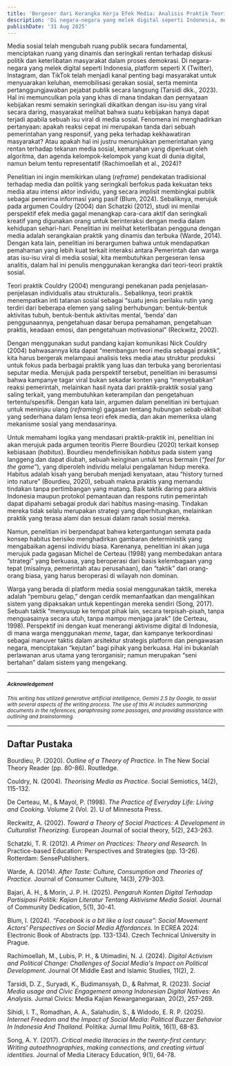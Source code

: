 ```yaml
---
title: 'Bergeser dari Kerangka Kerja Efek Media: Analisis Praktik Teori terhadap Interaksi Digital antara Pemerintah dan Netizen di Indonesia'
description: 'Di negara-negara yang melek digital seperti Indonesia, media sosial telah menjadi kanal penting bagi masyarakat untuk menyampaikan aspirasi dan berdemokrasi. Hal ini memunculkan pola yang khas di mana tindakan dan pernyataan kebijakan resmi seringkali dikaitkan dengan isu-isu yang viral secara daring, hingga masyarakat melihat bahwa suatu kebijakan hanya dapat terjadi apabila sebuah isu viral di media sosial. Fenomena ini menghadirkan pertanyaan: Apakah reaksi cepat ini merupakan tanda dari sebuah pemerintahan yang responsif, yang peka terhadap kekhawatiran masyarakat? Atau apakah hal ini justru menunjukkan pemerintahan yang rentan terhadap tekanan media sosial, kemarahan yang diperkuat oleh algoritma, dan agenda kelompok-kelompok yang kuat di dunia digital, namun belum tentu representatif?'
publishDate: '31 Aug 2025'
---
```


Media sosial telah mengubah ruang publik secara fundamental, menciptakan ruang yang dinamis dan seringkali rentan terhadap diskusi politik dan keterlibatan masyarakat dalam proses demokrasi. Di negara-negara yang melek digital seperti Indonesia, platform seperti X (Twitter), Instagram, dan TikTok telah menjadi kanal penting bagi masyarakat untuk menyuarakan keluhan, memobilisasi gerakan sosial, serta meminta pertanggungjawaban pejabat publik secara langsung (Tarsidi dkk., 2023). Hal ini memunculkan pola yang khas di mana tindakan dan pernyataan kebijakan resmi semakin seringkali dikaitkan dengan isu-isu yang viral secara daring, masyarakat melihat bahwa suatu kebijakan hanya dapat terjadi apabila sebuah isu viral di media sosial. Fenomena ini menghadirkan pertanyaan: apakah reaksi cepat ini merupakan tanda dari sebuah pemerintahan yang responsif, yang peka terhadap kekhawatiran masyarakat? Atau apakah hal ini justru menunjukkan pemerintahan yang rentan terhadap tekanan media sosial, kemarahan yang diperkuat oleh algoritma, dan agenda kelompok-kelompok yang kuat di dunia digital, namun belum tentu representatif (Rachimoellah et al., 2024)?

Penelitian ini ingin memikirkan ulang (*reframe*) pendekatan tradisional terhadap media dan politik yang seringkali berfokus pada kekuatan teks media atau intensi aktor individu, yang secara implisit membingkai publik sebagai penerima informasi yang pasif (Blum, 2024). Sebaliknya, merujuk pada argumen Couldry (2004) dan Schatzki (2012), studi ini menilai perspektif efek media gagal menangkap cara-cara aktif dan seringkali kreatif yang digunakan orang untuk berinteraksi dengan media dalam kehidupan sehari-hari. Penelitian ini melihat keterlibatan pengguna dengan media adalah serangkaian praktik yang dinamis dan terbuka (Warde, 2014). Dengan kata lain, penelitian ini berargumen bahwa untuk mendapatkan pemahaman yang lebih kuat terkait interaksi antara Pemerintah dan warga atas isu-isu viral di media sosial, kita membutuhkan pergeseran lensa analitis, dalam hal ini penulis menggunakan kerangka dari teori-teori praktik sosial.

Teori praktik Couldry (2004) mengurangi penekanan pada penjelasan-penjelasan individualis atau strukturalis.. Sebaliknya, teori praktik menempatkan inti tatanan sosial sebagai “suatu jenis perilaku rutin yang terdiri dari beberapa elemen yang saling berhubungan: bentuk-bentuk aktivitas tubuh, bentuk-bentuk aktivitas mental, ‘benda’ dan penggunaannya, pengetahuan dasar berupa pemahaman, pengetahuan praktis, keadaan emosi, dan pengetahuan motivasional” (Reckwitz, 2002).

Dengan menggunakan sudut pandang  kajian komunikasi Nick Couldry (2004) bahwasannya kita dapat “membangun teori media sebagai praktik”, kita harus bergerak melampaui analisis teks media atau struktur produksi untuk fokus pada berbagai praktik yang luas dan terbuka yang berorientasi seputar media. Merujuk pada perspektif tersebut, penelitian ini berasumsi bahwa kampanye tagar viral bukan sekadar konten yang “menyebabkan” reaksi pemerintah, melainkan hasil nyata dari praktik-praktik sosial yang saling terkait, yang membutuhkan keterampilan dan pengetahuan tertentu/spesifik. Dengan kata lain, argumen dalam penelitian ini bertujuan untuk meninjau ulang (*reframing*) gagasan tentang hubungan sebab-akibat yang sederhana dalam lensa teori efek media, dan akan  memeriksa ulang mekanisme sosial yang mendasarinya.

Untuk memahami logika yang mendasari praktik-praktik ini, penelitian ini akan merujuk pada argumen teoritis Pierre Bourdieu (2020) terkait konsep kebiasaan (*habitus*). Bourdieu mendefinisikan *habitus* pada sistem yang langgeng dan dapat diubah, sebuah keinginan untuk terus bermain (*“feel for the game”*), yang diperoleh individu melalui pengalaman hidup mereka. Habitus adalah kisah yang berubah menjadi kenyataan, atau “history turned into nature” (Bourdieu, 2020), sebuah makna praktis yang memandu tindakan tanpa pertimbangan yang matang. Baik taktik daring para aktivis Indonesia maupun protokol pemantauan dan respons rutin pemerintah dapat dipahami sebagai produk dari habitus masing-masing. Tindakan mereka tidak selalu merupakan strategi yang diperhitungkan, melainkan praktik yang terasa alami dan sesuai dalam ranah sosial mereka.

Namun, penelitian ini berpendapat bahwa ketergantungan semata pada konsep habitus berisiko menghadirkan gambaran deterministik yang mengabaikan agensi individu biasa. Karenanya, penelitian ini akan juga merujuk pada gagasan Michel de Certeau (1998) yang membedakan antara ”strategi” yang berkuasa, yang beroperasi dari basis kelembagaan yang tepat (misalnya, pemerintah atau perusahaan), dan “taktik” dari orang-orang biasa, yang harus beroperasi di wilayah non dominan.

Warga yang berada di platform media sosial menggunakan taktik, mereka adalah “pemburu gelap,” dengan cerdik memanfaatkan dan mengalihkan sistem yang dipaksakan untuk kepentingan mereka sendiri (Song, 2017). Sebuah taktik “menyusup ke tempat pihak lain, secara terpisah-pisah, tanpa menguasainya secara utuh, tanpa mampu menjaga jarak” (de Certeau, 1998). Perspektif ini dengan kuat menerangi aktivisme digital di Indonesia, di mana warga menggunakan *meme*, tagar, dan kampanye terkoordinasi sebagai manuver taktis dalam arsitektur strategis platform dan pengawasan negara, menciptakan “kejutan” bagi pihak yang berkuasa. Hal ini bukanlah perlawanan arus utama yang terorganisir; namun merupakan “seni bertahan” dalam sistem yang mengekang.

---

#### <small>*Acknowledgement*</small>

<small>*This writing has utilized generative artificial intelligence, Gemini 2.5 by Google, to assist with several aspects of the writing process. The use of this AI includes summarizing documents in the references, paraphrasing some passages, and providing assistance with outlining and brainstorming.*</small>

---

## Daftar Pustaka

Bourdieu, P. (2020). *Outline of a Theory of Practice.* In The New Social Theory Reader (pp. 80-86). Routledge.

Couldry, N. (2004). *Theorising Media as Practice*. Social Semiotics, 14(2), 115-132.

De Certeau, M., & Mayol, P. (1998). *The Practice of Everyday Life: Living and Cooking.* Volume 2 (Vol. 2). U of Minnesota Press.

Reckwitz, A. (2002). *Toward a Theory of Social Practices: A Development in Culturalist Theorizing.* European Journal of social theory, 5(2), 243-263.

Schatzki, T. R. (2012). *A Primer on Practices: Theory and Research.* In Practice-based Education: Perspectives and Strategies (pp. 13-26). Rotterdam: SensePublishers.

Warde, A. (2014). *After Taste: Culture, Consumption and Theories of Practice.* Journal of Consumer Culture, 14(3), 279-303.

Bajari, A. H., & Morin, J. P. H. (2025). *Pengaruh Konten Digital Terhadap Partisipasi Politik: Kajian Literatur Tentang Aktivisme Media Sosial.* Journal of Community Dedication, 5(1), 30-41.

Blum, I. (2024). *“Facebook is a bit like a lost cause”: Social Movement Actors’ Perspectives on Social Media Affordances.* In ECREA 2024: Electronic Book of Abstracts (pp. 133-134). Czech Technical University in Prague.

Rachimoellah, M., Lubis, P. H., & Utimadini, N. J. (2024). *Digital Activism and Political Change: Challenges of Social Media's Impact on Political Development.* Journal Of Middle East and Islamic Studies, 11(2), 2\.

Tarsidi, D. Z., Suryadi, K., Budimansyah, D., & Rahmat, R. (2023). *Social Media usage and Civic Engagement among Indonesian Digital Natives: An Analysis.* Jurnal Civics: Media Kajian Kewarganegaraan, 20(2), 257-269.

Sihidi, I. T., Romadhan, A. A., Salahudin, S., & Widodo, E. R. P. (2025). *Internet Freedom and the Impact of Social Media: Political Buzzer Behavior In Indonesia And Thailand.* Politika: Jurnal Ilmu Politik, 16(1), 68-83.

Song, A. Y. (2017). *Critical media literacies in the twenty-first century: Writing autoethnographies, making connections, and creating virtual identities.* Journal of Media Literacy Education, 9(1), 64-78.